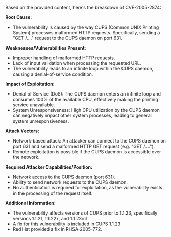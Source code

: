 Based on the provided content, here's the breakdown of CVE-2005-2874:

**Root Cause:**
- The vulnerability is caused by the way CUPS (Common UNIX Printing System) processes malformed HTTP requests. Specifically, sending a "GET /..\.." request to the CUPS daemon on port 631.

**Weaknesses/Vulnerabilities Present:**
- Improper handling of malformed HTTP requests.
- Lack of input validation when processing the requested URL.
- The vulnerability leads to an infinite loop within the CUPS daemon, causing a denial-of-service condition.

**Impact of Exploitation:**
- Denial of Service (DoS): The CUPS daemon enters an infinite loop and consumes 100% of the available CPU, effectively making the printing service unavailable.
- System Unresponsiveness: High CPU utilization by the CUPS daemon can negatively impact other system processes, leading to general system unresponsiveness.

**Attack Vectors:**
- Network-based attack: An attacker can connect to the CUPS daemon on port 631 and send a malformed HTTP GET request (e.g. "GET /..\..").
- Remote exploitation is possible if the CUPS daemon is accessible over the network.

**Required Attacker Capabilities/Position:**
- Network access to the CUPS daemon (port 631).
- Ability to send network requests to the CUPS daemon.
- No authentication is required for exploitation, as the vulnerability exists in the processing of the request itself.

**Additional Information:**
- The vulnerability affects versions of CUPS prior to 1.1.23, specifically versions 1.1.21, 1.1.22x, and 1.1.23rc1.
- A fix for this vulnerability is included in CUPS 1.1.23
- Red Hat provided a fix in RHSA-2005-772.
